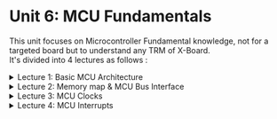 # Unit 6: MCU Fundamentals
This unit focuses on Microcontroller Fundamental knowledge, not for a targeted board but to understand any TRM of X-Board.
<br>It's divided into 4 lectures as follows :
<details>
<summary> Lecture 1: Basic MCU Architecture </summary>
- UC, UP, SoC, ECU, MMU, FPU, MPU differences.</br>
- Intergrated circuits and Moore's law. <br>
- Electronic Control Unit (ECUs). <br>
- Cache Memory. <br>
- OS SW vs Bare-metal SW. <br>
- Von Neumann Vs Harvard Architecture. <br>
- CISC Vs RISC. 
</details>

<details>
<summary> Lecture 2: Memory map & MCU Bus Interface  </summary>
- Port-mapped I/O & Memory-mapped I/O. </br>
- MCU Memory Map. </br>
- MCU Bus Interfaces. </br>
- Big Endian Vs Little Endian.
</details>

<details>
<summary> Lecture 3: MCU Clocks </summary>
- MCU Clocking. </br>
- General Topology of the clock architecture. </br>
- System Control and Clocks in TM4C123 MCU. </br>
- MCU CLock Sources. </br>
- Clock Tree. </br>
- Clock Design failures. </br>
- Peripherals Clocks. </br>
- Lab 1: Activating Clock on GPIO on STM32F103C6 board. </br>
- Lab 2 & 3: Manipulating SYSCLK, HCLK, PCLK1 & PCLK2 Frequencies on STM32f103c6 board.
</details>

<details>
<summary> Lecture 4: MCU Interrupts </summary>
- Introduction to Interrupts. </br>
- Interrupt Service Routines (ISR). </br>
- Non-Vectored Priority System & Vectored Arbitration System. </br>
- Interrupt Vector Table (IVT). </br>
- Polling Vs Interrupt. </br>
- Interrupt Processing. </br>
- Interrupt Latency. </br>
- Sequential Interrupt Processing Vs Nested Interrupt Processing. </br>
- HW Interrupts. </br>
- Interrupt Contrioller. </br>
- Interrupt Overload. </br>
- Lab 2: Enable EXT Interrupt for STM32F103C6 Board. </br>
- Lab 3: Enable Interrupt for Atmega32 and Testing different trigger modes (falling edge, rising edge & any logical change).
</details>

